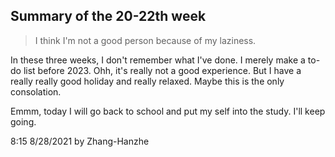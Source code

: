 ## Summary of the 20-22th week
> I think I'm not a good person because of my laziness.

In these three weeks, I don't remember what I've done. I merely make a to-do list before 2023. Ohh, it's really not a good experience. But I have a really really good holiday and really relaxed. Maybe this is the only consolation. 

Emmm, today I will go back to school and put my self into the study. I'll keep going. 

8:15 8/28/2021 by Zhang-Hanzhe

